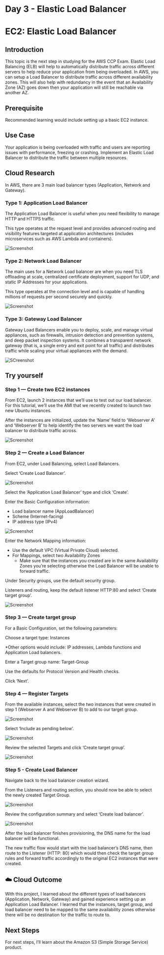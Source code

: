 # Day 3 - Elastic Load Balancer

# EC2: Elastic Load Balancer

## Introduction

This topic is the next step in studying for the AWS CCP Exam. Elastic Load Balancing (ELB) will help to automatically distribute traffic across different servers to help reduce your application from being overloaded. In AWS, you can setup a Load Balancer to distribute traffic across different availability zones. This will also help with redundancy in the event that an Availability Zone (AZ) goes down then your application will still be reachable via another AZ.

## Prerequisite

Recommended learning would include setting up a basic EC2 instance.

## Use Case

Your application is being overloaded with traffic and users are reporting issues with performance, freezing or crashing. Implement an Elastic Load Balancer to distribute the traffic between multiple resources.

## Cloud Research

In AWS, there are 3 main load balancer types (Application, Network and Gateway).

### Type 1: Application Load Balancer

The Application Load Balancer is useful when you need flexibility to manage HTTP and HTTPS traffic. 

This type operates at the request level and provides advanced routing and visibility features targeted at application architectures (includes microservices such as AWS Lambda and containers).

![Screenshot](https://www.notion.so/image/https%3A%2F%2Fs3-us-west-2.amazonaws.com%2Fsecure.notion-static.com%2Ff80b18d0-de5b-45e1-8894-389a3627b372%2FUntitled.png?table=block&id=f4c0afdf-e629-4922-a825-bf71250bede6&spaceId=33b16dcc-d006-4ad9-8f62-15abd9fafc7f&width=880&userId=a6f0a3b0-65db-4305-8c72-b90bdb1d5173&cache=v2)

### Type 2: Network Load Balancer

The main uses for a Network Load balancer are when you need TLS offloading at scale, centralized certificate deployment, support for UDP, and static IP Addresses for your applications.

This type operates at the connection level and is capable of handling millions of requests per second securely and quickly.

![Screenshot](https://www.notion.so/image/https%3A%2F%2Fs3-us-west-2.amazonaws.com%2Fsecure.notion-static.com%2F5e2357c1-0276-4338-8101-bb3bf3fb2b0a%2FUntitled.png?table=block&id=98c46f2d-0851-483c-8be8-f0a04649f0b7&spaceId=33b16dcc-d006-4ad9-8f62-15abd9fafc7f&width=870&userId=a6f0a3b0-65db-4305-8c72-b90bdb1d5173&cache=v2)

### Type 3: Gateway Load Balancer

Gateway Load Balancers enable you to deploy, scale, and manage virtual appliances, such as firewalls, intrusion detection and prevention systems, and deep packet inspection systems. It combines a transparent network gateway (that is, a single entry and exit point for all traffic) and distributes traffic while scaling your virtual appliances with the demand.

![SCreenshot](https://www.notion.so/image/https%3A%2F%2Fs3-us-west-2.amazonaws.com%2Fsecure.notion-static.com%2Fbda0a937-e1e0-4eb1-9195-737a707ad07a%2FUntitled.png?table=block&id=3b077525-b563-4246-bf32-8068e398683c&spaceId=33b16dcc-d006-4ad9-8f62-15abd9fafc7f&width=920&userId=a6f0a3b0-65db-4305-8c72-b90bdb1d5173&cache=v2)

## Try yourself

### Step 1 — Create two EC2 instances

From EC2, launch 2 instances that we’ll use to test out our load balancer. For this tutorial, we’ll use the AMI that we recently created to launch two new Ubuntu instances.

After the instances are initialized, update the ‘Name’ field to ‘Webserver A’ and ‘Webserver B’ to help identify the two servers we want the load balancer to distribute traffic across.

![Screenshot](https://www.notion.so/image/https%3A%2F%2Fs3-us-west-2.amazonaws.com%2Fsecure.notion-static.com%2F7cc766fd-dc08-46eb-ae80-673904f6417a%2FUntitled.png?table=block&id=2285fc5c-09a2-4614-85f3-da784c957210&spaceId=33b16dcc-d006-4ad9-8f62-15abd9fafc7f&width=1280&userId=a6f0a3b0-65db-4305-8c72-b90bdb1d5173&cache=v2)

### Step 2 — Create a Load Balancer

From EC2, under Load Balancing, select Load Balancers.

Select ‘Create Load Balancer’.

![Screenshot](https://www.notion.so/image/https%3A%2F%2Fs3-us-west-2.amazonaws.com%2Fsecure.notion-static.com%2F07951597-737c-4195-ac3c-2e1c10c39ad9%2FUntitled.png?table=block&id=fdc0a930-f13b-43d5-898b-03df3c66c2cd&spaceId=33b16dcc-d006-4ad9-8f62-15abd9fafc7f&width=1280&userId=a6f0a3b0-65db-4305-8c72-b90bdb1d5173&cache=v2)

Select the ‘Application Load Balancer’ type and click ‘Create’.

Enter the Basic Configuration information: 

- Load balancer name (AppLoadBalancer)
- Scheme (Internet-facing)
- IP address type (IPv4)

![Screenshot](https://www.notion.so/image/https%3A%2F%2Fs3-us-west-2.amazonaws.com%2Fsecure.notion-static.com%2F3bcd8bed-7b4c-4779-8543-25b2f2946b5d%2FUntitled.png?table=block&id=6f97d50f-4594-4ab0-b24e-05d39c5fe092&spaceId=33b16dcc-d006-4ad9-8f62-15abd9fafc7f&width=1280&userId=a6f0a3b0-65db-4305-8c72-b90bdb1d5173&cache=v2)

Enter the Network Mapping information:

- Use the default VPC (Virtual Private Cloud) selected.
- For Mappings, select two Availability Zones
    - Make sure that the instances you created are in the same Availability Zones you’re selecting otherwise the Load Balancer will be unable to forward traffic.

Under Security groups, use the default security group.

Listeners and routing, keep the default listener HTTP:80 and select ‘Create target group’.

![Screenshot](https://www.notion.so/image/https%3A%2F%2Fs3-us-west-2.amazonaws.com%2Fsecure.notion-static.com%2Fd4a89998-dc8d-459b-aba9-97e9a1741e98%2FUntitled.png?table=block&id=f97857f8-9082-452f-8304-2c739206150c&spaceId=33b16dcc-d006-4ad9-8f62-15abd9fafc7f&width=1280&userId=a6f0a3b0-65db-4305-8c72-b90bdb1d5173&cache=v2)

### Step 3 — Create target group

For a Basic Configuration, set the following parameters:

Choose a target type: Instances

*Other options would include: IP addresses, Lambda functions and Application Load balancers.

Enter a Target group name: Target-Group

Use the defaults for Protocol Version and Health checks.

Click ‘Next’.

### Step 4 — Register Targets

From the available instances, select the two instances that were created in step 1 (Webserver A and Webserver B) to add to our target group.

![Screenshot](https://www.notion.so/image/https%3A%2F%2Fs3-us-west-2.amazonaws.com%2Fsecure.notion-static.com%2Fcb3839fe-24dd-401b-889e-ed0c5d291426%2FUntitled.png?table=block&id=bec81349-c00d-46fb-a65d-232650ad91b0&spaceId=33b16dcc-d006-4ad9-8f62-15abd9fafc7f&width=1280&userId=a6f0a3b0-65db-4305-8c72-b90bdb1d5173&cache=v2)

Select ‘Include as pending below’.

![Screenshot](https://www.notion.so/image/https%3A%2F%2Fs3-us-west-2.amazonaws.com%2Fsecure.notion-static.com%2F9e5a943a-b72c-4423-adb2-c0e571b5bc6e%2FUntitled.png?table=block&id=c9f302d4-124d-4a41-b94b-3bbbe203960c&spaceId=33b16dcc-d006-4ad9-8f62-15abd9fafc7f&width=1280&userId=a6f0a3b0-65db-4305-8c72-b90bdb1d5173&cache=v2)

Review the selected Targets and click ‘Create target group’.

![Screenshot](https://www.notion.so/image/https%3A%2F%2Fs3-us-west-2.amazonaws.com%2Fsecure.notion-static.com%2F7a094e05-7a36-4540-b2a6-43bb864972e8%2FUntitled.png?table=block&id=00662988-11f8-4f0d-a45b-de8b3187cb10&spaceId=33b16dcc-d006-4ad9-8f62-15abd9fafc7f&width=1280&userId=a6f0a3b0-65db-4305-8c72-b90bdb1d5173&cache=v2)

### Step 5 - Create Load Balancer

Navigate back to the load balancer creation wizard.

From the Listeners and routing section, you should now be able to select the newly created Target Group.

![Screenshot](https://www.notion.so/image/https%3A%2F%2Fs3-us-west-2.amazonaws.com%2Fsecure.notion-static.com%2Fd5dd0f02-94e1-4cdc-8891-3512f08170ea%2FUntitled.png?table=block&id=9327a408-2a12-43e2-b61b-5d06fdf68492&spaceId=33b16dcc-d006-4ad9-8f62-15abd9fafc7f&width=1280&userId=a6f0a3b0-65db-4305-8c72-b90bdb1d5173&cache=v2)

Review the configuration summary and select ‘Create load balancer’.

![Screenshot](https://www.notion.so/image/https%3A%2F%2Fs3-us-west-2.amazonaws.com%2Fsecure.notion-static.com%2F4a28788b-55fb-459a-91a9-55e473fcb80e%2FUntitled.png?table=block&id=1044dae4-1dca-45a2-a169-6156e6abb29b&spaceId=33b16dcc-d006-4ad9-8f62-15abd9fafc7f&width=1280&userId=a6f0a3b0-65db-4305-8c72-b90bdb1d5173&cache=v2)

After the load balancer finishes provisioning, the DNS name for the load balancer will be functional.

The new traffic flow would start with the load balancer’s DNS name, then route to the Listener (HTTP: 80) which would then check the target group rules and forward traffic accordingly to the original EC2 instances that were created.

## ☁️ Cloud Outcome

With this project, I learned about the different types of load balancers (Application, Network, Gateway) and gained experience setting up an Application Load Balancer. I learned that the instances, target group, and load balancer need to be mapped to the same availability zones otherwise there will be no destination for the traffic to route to.

## Next Steps

For next steps, I’ll learn about the Amazon S3 (Simple Storage Service) product.
